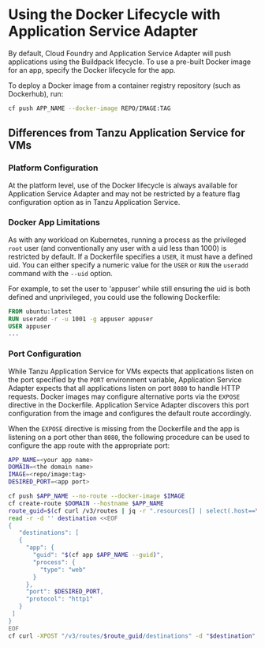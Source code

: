 # Using the Docker Lifecycle with Application Service Adapter

By default, Cloud Foundry and Application Service Adapter will push applications using the Buildpack lifecycle. To use a pre-built Docker image for an app, specify the Docker lifecycle for the app.

To deploy a Docker image from a container registry repository (such as Dockerhub), run:

```bash
cf push APP_NAME --docker-image REPO/IMAGE:TAG
```

## Differences from Tanzu Application Service for VMs

### Platform Configuration
At the platform level, use of the Docker lifecycle is always available for Application Service Adapter and may not be restricted by a feature flag configuration option as in Tanzu Application Service.

### Docker App Limitations
As with any workload on Kubernetes, running a process as the privileged `root` user (and conventionally any user with a uid less than 1000) is restricted by default. If a Dockerfile specifies a `USER`, it must have a defined uid. You can either specify a numeric value for the `USER` or `RUN` the `useradd` command with the `--uid` option.

For example, to set the user to 'appuser' while still ensuring the uid is both defined and unprivileged, you could use the following Dockerfile:

```dockerfile
FROM ubuntu:latest
RUN useradd -r -u 1001 -g appuser appuser
USER appuser
...
```

### Port Configuration
While Tanzu Application Service for VMs expects that applications listen on the port specified by the `PORT` environment variable, Application Service Adapter expects that all applications listen on port `8080` to handle HTTP requests. Docker images may configure alternative ports via the `EXPOSE` directive in the Dockerfile. Application Service Adapter discovers this port configuration from the image and configures the default route accordingly.

When the `EXPOSE` directive is missing from the Dockerfile and the app is listening on a port other than `8080`, the following procedure can be used to configure the app route with the appropriate port:

```bash
APP_NAME=<your app name>
DOMAIN=<the domain name>
IMAGE=<repo/image:tag>
DESIRED_PORT=<app port>

cf push $APP_NAME --no-route --docker-image $IMAGE
cf create-route $DOMAIN --hostname $APP_NAME
route_guid=$(cf curl /v3/routes | jq -r ".resources[] | select(.host==\"$APP_NAME\").guid")
read -r -d '' destination <<EOF
{
   "destinations": [
   {
     "app": {
       "guid": "$(cf app $APP_NAME --guid)",
       "process": {
         "type": "web"
       }
     },
     "port": $DESIRED_PORT,
     "protocol": "http1"
   }
 ]
}
EOF
cf curl -XPOST "/v3/routes/$route_guid/destinations" -d "$destination"
```